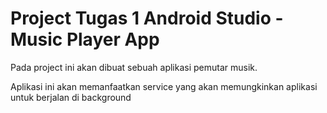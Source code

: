 # Project Tugas 1 Android Studio - Music Player App

Pada project ini akan dibuat sebuah aplikasi pemutar musik.

Aplikasi ini akan memanfaatkan service yang akan memungkinkan aplikasi untuk berjalan di background
